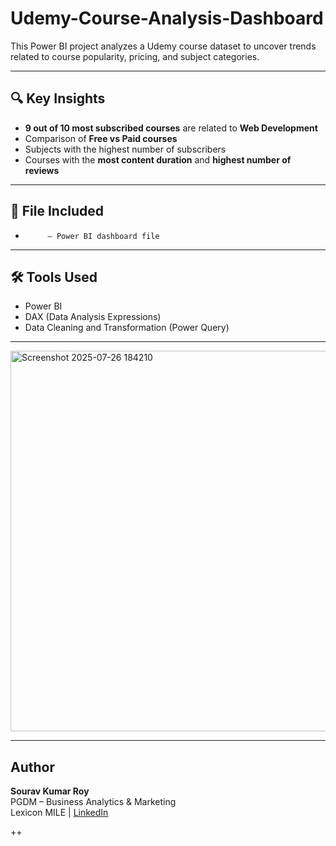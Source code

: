 # Udemy-Course-Analysis-Dashboard


This Power BI project analyzes a Udemy course dataset to uncover trends related to course popularity, pricing, and subject categories.

---

## 🔍 Key Insights

- **9 out of 10 most subscribed courses** are related to **Web Development**
- Comparison of **Free vs Paid courses**
- Subjects with the highest number of subscribers
- Courses with the **most content duration** and **highest number of reviews**

---

## 📂 File Included

-          – Power BI dashboard file

---

## 🛠 Tools Used

- Power BI
- DAX (Data Analysis Expressions)
- Data Cleaning and Transformation (Power Query)

---

<img width="1091" height="609" alt="Screenshot 2025-07-26 184210" src="https://github.com/user-attachments/assets/aec2a0d9-2bdf-4267-a688-778650bc680e" />


---

##  Author

**Sourav Kumar Roy**  
PGDM – Business Analytics & Marketing  
Lexicon MILE | [LinkedIn](https://www.linkedin.com/in/your-profile-link)

++
